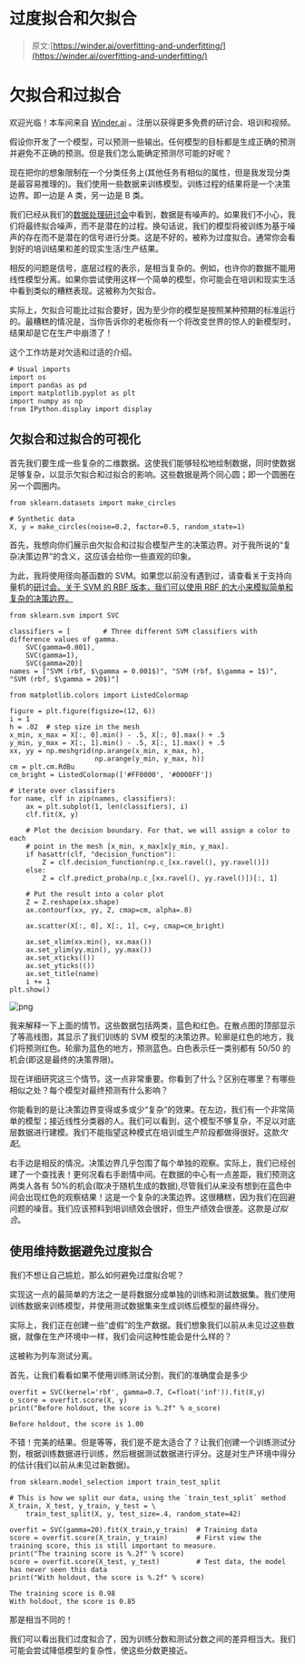 # 过度拟合和欠拟合

> 原文:[https://winder.ai/overfitting-and-underfitting/](https://winder.ai/overfitting-and-underfitting/)

# 欠拟合和过拟合

欢迎光临！本车间来自 [Winder.ai](https://Winder.ai/?utm_source=winderresearch&utm_medium=notebook&utm_campaign=workshop&utm_term=individual) 。注册以获得更多免费的研讨会、培训和视频。

假设你开发了一个模型，可以预测一些输出。任何模型的目标都是生成正确的预测并避免不正确的预测。但是我们怎么能确定预测尽可能的好呢？

现在把你的想象限制在一个分类任务上(其他任务有相似的属性，但是我发现分类是最容易推理的)。我们使用一些数据来训练模型。训练过程的结果将是一个决策边界。即一边是 A 类，另一边是 B 类。

我们已经从我们的[数据处理研讨会](https://winder.ai/histograms-and-skewed-data/)中看到，数据是有噪声的。如果我们不小心，我们将最终拟合噪声，而不是潜在的过程。换句话说，我们的模型将被训练为基于噪声的存在而不是潜在的信号进行分类。这是不好的，被称为过度拟合。通常你会看到好的培训结果和差的现实生活/生产结果。

相反的问题是信号，底层过程的表示，是相当复杂的。例如，也许你的数据不能用线性模型分离。如果你尝试使用这样一个简单的模型，你可能会在培训和现实生活中看到类似的糟糕表现。这被称为欠拟合。

实际上，欠拟合可能比过拟合要好，因为至少你的模型是按照某种预期的标准运行的。最糟糕的情况是，当你告诉你的老板你有一个将改变世界的惊人的新模型时，结果却是它在生产中崩溃了！

这个工作坊是对欠适和过适的介绍。

```
# Usual imports
import os
import pandas as pd
import matplotlib.pyplot as plt
import numpy as np
from IPython.display import display 
```

## 欠拟合和过拟合的可视化

首先我们要生成一些复杂的二维数据。这使我们能够轻松地绘制数据，同时使数据足够复杂，以显示欠拟合和过拟合的影响。这些数据是两个同心圆；即一个圆圈在另一个圆圈内。

```
from sklearn.datasets import make_circles

# Synthetic data
X, y = make_circles(noise=0.2, factor=0.5, random_state=1) 
```

首先，我想向你们展示由欠拟合和过拟合模型产生的决策边界。对于我所说的“复杂决策边界”的含义，这应该会给你一些直观的印象。

为此，我将使用径向基函数的 SVM。如果您以前没有遇到过，请查看关于支持向量机的[研讨会。关于 SVM 的 RBF 版本，我们可以使用 RBF 的大小来模拟简单和复杂的决策边界。](https://winder.ai/403-linear-classification/)

```
from sklearn.svm import SVC

classifiers = [        # Three different SVM classifiers with difference values of gamma.
    SVC(gamma=0.001),
    SVC(gamma=1),
    SVC(gamma=20)]
names = ["SVM (rbf, $\gamma = 0.001$)", "SVM (rbf, $\gamma = 1$)", "SVM (rbf, $\gamma = 20$)"] 
```

```
from matplotlib.colors import ListedColormap

figure = plt.figure(figsize=(12, 6))
i = 1
h = .02  # step size in the mesh
x_min, x_max = X[:, 0].min() - .5, X[:, 0].max() + .5
y_min, y_max = X[:, 1].min() - .5, X[:, 1].max() + .5
xx, yy = np.meshgrid(np.arange(x_min, x_max, h),
                     np.arange(y_min, y_max, h))
cm = plt.cm.RdBu
cm_bright = ListedColormap(['#FF0000', '#0000FF'])

# iterate over classifiers
for name, clf in zip(names, classifiers):
    ax = plt.subplot(1, len(classifiers), i)
    clf.fit(X, y)

    # Plot the decision boundary. For that, we will assign a color to each
    # point in the mesh [x_min, x_max]x[y_min, y_max].
    if hasattr(clf, "decision_function"):
        Z = clf.decision_function(np.c_[xx.ravel(), yy.ravel()])
    else:
        Z = clf.predict_proba(np.c_[xx.ravel(), yy.ravel()])[:, 1]

    # Put the result into a color plot
    Z = Z.reshape(xx.shape)
    ax.contourf(xx, yy, Z, cmap=cm, alpha=.8)

    ax.scatter(X[:, 0], X[:, 1], c=y, cmap=cm_bright)

    ax.set_xlim(xx.min(), xx.max())
    ax.set_ylim(yy.min(), yy.max())
    ax.set_xticks(())
    ax.set_yticks(())
    ax.set_title(name)
    i += 1
plt.show() 
```

![png](../Images/2fe5cf80342101795edd20dc3f3818da.png)

我来解释一下上面的情节。这些数据包括两类，蓝色和红色。在散点图的顶部显示了等高线图，其显示了我们训练的 SVM 模型的决策边界。轮廓是红色的地方，我们将预测红色。轮廓为蓝色的地方，预测蓝色。白色表示任一类别都有 50/50 的机会(即这是最终的决策界限)。

现在详细研究这三个情节。这一点非常重要。你看到了什么？区别在哪里？有哪些相似之处？每个模型对最终预测有什么影响？

你能看到的是让决策边界变得或多或少“复杂”的效果。在左边，我们有一个非常简单的模型；接近线性分类器的人。我们可以看到，这个模型不够复杂，不足以对底层数据进行建模。我们不能指望这种模式在培训或生产阶段都做得很好。这款*欠配*。

右手边是相反的情况。决策边界几乎包围了每个单独的观察。实际上，我们已经创建了一个查找表！更何况看右手剧情中间。在数据的中心有一点差距，我们预测这两类人各有 50%的机会(取决于随机生成的数据),尽管我们从来没有想到在蓝色中间会出现红色的观察结果！这是一个复杂的决策边界。这很糟糕，因为我们在回避问题的噪音。我们应该预料到培训绩效会很好，但生产绩效会很差。这款是*过拟合*。

## 使用维持数据避免过度拟合

我们不想让自己尴尬，那么如何避免过度拟合呢？

实现这一点的最简单的方法之一是将数据分成单独的训练和测试数据集。我们使用训练数据来训练模型，并使用测试数据集来生成训练后模型的最终得分。

实际上，我们正在创建一些“虚假”的生产数据。我们想象我们以前从未见过这些数据，就像在生产环境中一样，我们会问这种性能会是什么样的？

这被称为列车测试分离。

首先，让我们看看如果不使用训练测试分割，我们的准确度会是多少

```
overfit = SVC(kernel='rbf', gamma=0.7, C=float('inf')).fit(X,y)
o_score = overfit.score(X, y)
print("Before holdout, the score is %.2f" % o_score) 
```

```
Before holdout, the score is 1.00 
```

不错！完美的结果。但是等等，我们是不是太适合了？让我们创建一个训练测试分割，根据训练数据进行训练，然后根据测试数据进行评分。这是对生产环境中得分的估计(我们以前从未见过新数据)。

```
from sklearn.model_selection import train_test_split

# This is how we split our data, using the `train_test_split` method
X_train, X_test, y_train, y_test = \
    train_test_split(X, y, test_size=.4, random_state=42) 
```

```
overfit = SVC(gamma=20).fit(X_train,y_train)  # Training data
score = overfit.score(X_train, y_train)       # First view the training score, this is still important to measure.
print("The training score is %.2f" % score)
score = overfit.score(X_test, y_test)         # Test data, the model has never seen this data
print("With holdout, the score is %.2f" % score) 
```

```
The training score is 0.98
With holdout, the score is 0.85 
```

那是相当不同的！

我们可以看出我们过度拟合了，因为训练分数和测试分数之间的差异相当大。我们可能会尝试降低模型的复杂性，使这些分数更接近。